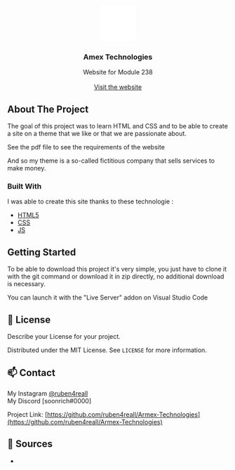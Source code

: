 
<!-- PROJECT LOGO -->
<br />
<p align="center">
  <a href="https://github.com/ruben4reall/Armex-Technologies/">
    <img src="favicon.png" alt="Logo" width="80" height="80">
  </a>

  <h3 align="center">Amex Technologies</h3>

  <p align="center">
    Website for Module 238 
    <br />
    <br />
    <a href="https://armextech.netlify.app/">Visit the website</a>

  </p>
</p>

<!-- ABOUT THE PROJECT -->
## About The Project

The goal of this project was to learn HTML and CSS and to be able to create a site on a theme that we like or that we are passionate about. 

See the pdf file to see the requirements of the website

And so my theme is a so-called fictitious company that sells services to make money.


### Built With
I was able to create this site thanks to these technologie :
* [HTML5](https://fr.wikipedia.org/wiki/HTML5)
* [CSS](https://en.wikipedia.org/wiki/CSS)
* [JS](https://www.javascript.com/)



<!-- GETTING STARTED -->
## Getting Started

To be able to download this project it's very simple, you just have to clone it with the git command or download it in zip directly, no additional download is necessary. 

You can launch it with the "Live Server" addon on Visual Studio Code 


<!-- LICENSE -->
## 📝 License
Describe your License for your project. 

Distributed under the MIT License. See `LICENSE` for more information.



<!-- CONTACT -->
## 📫 Contact

My Instagram [@ruben4reall](https://instagram.com/ruben4reall)
<br />My Discord [soonrich#0000]

Project Link: [https://github.com/ruben4reall/Armex-Technologies](https://github.com/ruben4reall/Armex-Technologies)


<!-- SOURCES -->
## 🔗 Sources
-